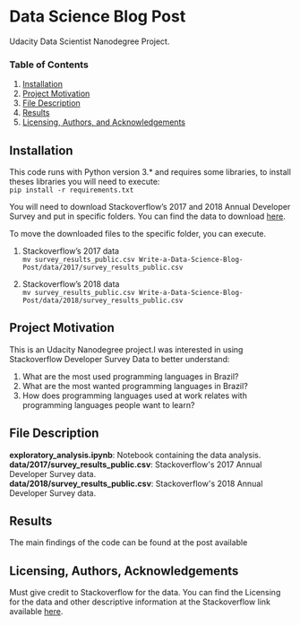 <h1>Data Science Blog Post</h1>

<p>Udacity Data Scientist Nanodegree Project.</p>


<h3>Table of Contents</h3>
<ol>
<li><a href="#installation">Installation</a></li>
<li><a href="#motivation">Project Motivation</a></li>
<li><a href="#files">File Description</a></li>
<li><a href="#results">Results</a></li>
<li><a href="#licensing">Licensing, Authors, and Acknowledgements</a></li>
</ol>

<h2><a id="user-content-installation">Installation</a></h2>
<p>This code runs with Python version 3.* and requires some libraries, to install theses libraries you will need to execute: <br>
<code>pip install -r requirements.txt</code></p>
<p>You will need to download Stackoverflow’s 2017 and 2018 Annual Developer Survey and put in specific folders. You can find the data to download <a href="https://insights.stackoverflow.com/survey" rel="nofollow">here</a>. <br></p>
<p>To move the downloaded files to the specific folder, you can execute. <br></p>
<ol>
<li>
<p>Stackoverflow’s 2017 data <br>
<code>mv survey_results_public.csv Write-a-Data-Science-Blog-Post/data/2017/survey_results_public.csv</code><br></p>
</li>
<li>
<p>Stackoverflow’s 2018 data <br>
<code>mv survey_results_public.csv Write-a-Data-Science-Blog-Post/data/2018/survey_results_public.csv</code><br></p>
</li>
</ol>

<h2><a id="user-content-project-motivation">Project Motivation</a></h2>
<p>This is an Udacity Nanodegree project.I was interested in using Stackoverflow Developer Survey Data to better understand:<br></p>
<ol>
<li>What are the most used programming languages in Brazil? <br></li>
<li>What are the most wanted programming languages in Brazil? <br></li>
<li>How does programming languages used at work relates with programming languages people want to learn? <br></li>
</ol>

<h2><a id="user-content-file-description">File Description</a></h2>
<p><strong>exploratory_analysis.ipynb</strong>: Notebook containing the data analysis. <br>
<strong>data/2017/survey_results_public.csv</strong>: Stackoverflow's 2017 Annual Developer Survey data. <br>
<strong>data/2018/survey_results_public.csv</strong>: Stackoverflow's 2018 Annual Developer Survey data. <br></p>

<h2><a id="user-content-results">Results</a></h2>
<p>The main findings of the code can be found at the post available</p>

<h2><a id="user-content-licensing-authors-acknowledgements">Licensing, Authors, Acknowledgements</h2>
<p>Must give credit to Stackoverflow for the data. You can find the Licensing for the data and other descriptive information at the Stackoverflow link available <a href="https://insights.stackoverflow.com/survey" rel="nofollow">here</a>.</p>
